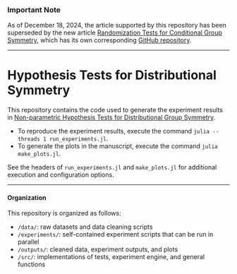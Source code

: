 ### Important Note

As of December 18, 2024, the article supported by this repository has been superseded by the new article [Randomization Tests for Conditional Group Symmetry](https://arxiv.org/abs/2412.14391), which has its own corresponding [GitHub repository](https://github.com/chiukenny/Tests-for-Conditional-Symmetry).

---
# Hypothesis Tests for Distributional Symmetry

This repository contains the code used to generate the experiment results in [Non-parametric Hypothesis Tests for Distributional Group Symmetry](https://arxiv.org/abs/2307.15834).

* To reproduce the experiment results, execute the command `julia --threads 1 run_experiments.jl`.
* To generate the plots in the manuscript, execute the command `julia make_plots.jl`.

See the headers of `run_experiments.jl` and `make_plots.jl` for additional execution and configuration options.

---
#### Organization

This repository is organized as follows:

* `/data/`: raw datasets and data cleaning scripts
* `/experiments/`: self-contained experiment scripts that can be run in parallel
* `/outputs/`: cleaned data, experiment outputs, and plots
* `/src/`: implementations of tests, experiment engine, and general functions